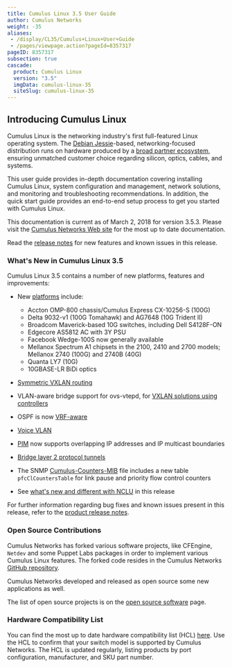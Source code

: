 ```yaml
---
title: Cumulus Linux 3.5 User Guide
author: Cumulus Networks
weight: -35
aliases:
 - /display/CL35/Cumulus+Linux+User+Guide
 - /pages/viewpage.action?pageId=8357317
pageID: 8357317
subsection: true
cascade:
  product: Cumulus Linux
  version: "3.5"
  imgData: cumulus-linux-35
  siteSlug: cumulus-linux-35
---
```

## Introducing Cumulus Linux

Cumulus Linux is the networking industry's first full-featured Linux
operating system. The 
[Debian Jessie](https://www.debian.org/releases/jessie/)-based,
networking-focused distribution runs on hardware produced by a 
[broad partner ecosystem](http://cumulusnetworks.com/hcl/), ensuring unmatched
customer choice regarding silicon, optics, cables, and systems.

This user guide provides in-depth documentation covering installing
Cumulus Linux, system configuration and management, network solutions,
and monitoring and troubleshooting recommendations. In addition, the
quick start guide provides an end-to-end setup process to get you
started with Cumulus Linux.

This documentation is current as of March 2, 2018 for version 3.5.3.
Please visit the [Cumulus Networks Web site](http://docs.cumulusnetworks.com) 
for the most up to date documentation.

Read the [release notes](https://support.cumulusnetworks.com/hc/en-us/articles/115015543848)
for new features and known issues in this release.

### What's New in Cumulus Linux 3.5

Cumulus Linux 3.5 contains a number of new platforms, features and
improvements:

  - New [platforms](https://cumulusnetworks.com/hcl) include:
      - Accton OMP-800 chassis/Cumulus Express CX-10256-S (100G)
      - Delta 9032-v1 (100G Tomahawk) and AG7648 (10G Trident II)
      - Broadcom Maverick-based 10G switches, including Dell S4128F-ON
      - Edgecore AS5812 AC with 3Y PSU
      - Facebook Wedge-100S now generally available
      - Mellanox Spectrum A1 chipsets in the 2100, 2410 and 2700 models;
        Mellanox 2740 (100G) and 2740B (40G)
      - Quanta LY7 (10G)
      - 10GBASE-LR BiDi optics

  - [Symmetric VXLAN routing](/version/cumulus-linux-35/Network-Virtualization/VXLAN-Routing)
  - VLAN-aware bridge support for ovs-vtepd, for 
    [VXLAN solutions using controllers](/version/cumulus-linux-35/Network-Virtualization/Virtualization-Integrations/)
  - OSPF is now
    [VRF-aware](/version/cumulus-linux-35/Layer-3/Virtual-Routing-and-Forwarding-VRF)
  - [Voice VLAN](/version/cumulus-linux-35/Layer-1-and-2/Link-Layer-Discovery-Protocol/Voice-VLAN)
  - [PIM](/version/cumulus-linux-35/Layer-3/Protocol-Independent-Multicast-PIM)
    now supports overlapping IP addresses and IP multicast boundaries
  - [Bridge layer 2 protocol tunnels](https://support.cumulusnetworks.com/hc/en-us/articles/115015809147)
  - The SNMP
    [Cumulus-Counters-MIB](/version/cumulus-linux-35/Monitoring-and-Troubleshooting/SNMP-Monitoring/#supported-mibs)
    file includes a new table `pfcClCountersTable` for link pause and
    priority flow control counters
  - See [what's new and different with NCLU](https://support.cumulusnetworks.com/hc/en-us/articles/115015593787)
    in this release

For further information regarding bug fixes and known issues present in
this release, refer to the 
[product release notes](https://support.cumulusnetworks.com/hc/en-us/articles/115015543848).

### Open Source Contributions

Cumulus Networks has forked various software projects, like CFEngine,
`Netdev` and some Puppet Labs packages in order to implement various
Cumulus Linux features. The forked code resides in the Cumulus Networks
[GitHub repository](https://github.com/CumulusNetworks).

Cumulus Networks developed and released as open source some new
applications as well.

The list of open source projects is on the 
[open source software](http://oss.cumulusnetworks.com/) page.

### Hardware Compatibility List

You can find the most up to date hardware compatibility list (HCL)
[here](https://cumulusnetworks.com/hcl/). Use the HCL to confirm that
your switch model is supported by Cumulus Networks. The HCL is updated
regularly, listing products by port configuration, manufacturer, and SKU
part number.
